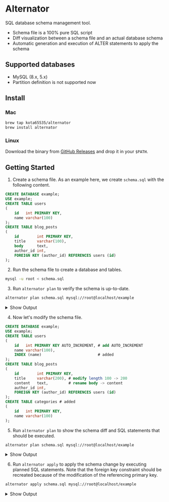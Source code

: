 # Alternator

SQL database schema management tool.

- Schema file is a 100% pure SQL script
- Diff visualization between a schema file and an actual database schema
- Automatic generation and execution of ALTER statements to apply the schema

## Supported databases

- MySQL (8.x, 5.x)
- Partition definition is not supported now

## Install

### Mac

```bash
brew tap kota65535/alternator
brew install alternator
```

### Linux

Download the binary from [GitHub Releases](https://github.com/kota65535/alternator/releases/latest) and drop it in
your `$PATH`.

## Getting Started

1. Create a schema file. As an example here, we create `schema.sql` with the following content.

```sql
CREATE DATABASE example;
USE example;
CREATE TABLE users
(
    id   int PRIMARY KEY,
    name varchar(100)
);
CREATE TABLE blog_posts
(
    id        int PRIMARY KEY,
    title     varchar(100),
    body      text,
    author_id int,
    FOREIGN KEY (author_id) REFERENCES users (id)
);
```

2. Run the schema file to create a database and tables.

```sh
mysql -u root < schema.sql
```

3. Run `alternator plan` to verify the schema is up-to-date.

```sh
alternator plan schema.sql mysql://root@localhost/example
```

<details>
  <summary>Show Output</summary>

```
Fetching schemas of database 'example'...
――――――――――――――――――――――――――――――――――――――――――――――――――――――――――――――――――――――――――――――――――――――――――――――――――――――――――――――――――――――――――――――――――――――――――――――――――――――――――――――――――――――――――――――――――――――――――――――――――――――――――――――――――――――――――――――――――――――――――――――――――――――――――――――
Schema diff:

  CREATE DATABASE `example`;

  CREATE TABLE `example`.`users`
  (
      `id`   int          NOT NULL,
      `name` varchar(100),
      PRIMARY KEY (`id`)
  );

  CREATE TABLE `example`.`blog_posts`
  (
      `id`        int          NOT NULL,
      `title`     varchar(100),
      `body`      text,
      `author_id` int,
      PRIMARY KEY (`id`),
      CONSTRAINT `blog_posts_ibfk_1` FOREIGN KEY `author_id` (`author_id`) REFERENCES `users` (`id`)
  );

――――――――――――――――――――――――――――――――――――――――――――――――――――――――――――――――――――――――――――――――――――――――――――――――――――――――――――――――――――――――――――――――――――――――――――――――――――――――――――――――――――――――――――――――――――――――――――――――――――――――――――――――――――――――――――――――――――――――――――――――――――――――――――――
Your database schema is up-to-date! No change required.
```

</details>

4. Now let's modify the schema file.

```sql
CREATE DATABASE example;
USE example;
CREATE TABLE users
(
    id   int PRIMARY KEY AUTO_INCREMENT, # add AUTO_INCREMENT
    name varchar(100),
    INDEX (name)                         # added
);
CREATE TABLE blog_posts
(
    id        int PRIMARY KEY,
    title     varchar(200), # modify length 100 -> 200
    content   text,         # rename body -> content
    author_id int,
    FOREIGN KEY (author_id) REFERENCES users (id)
);
CREATE TABLE categories # added
(
    id   int PRIMARY KEY,
    name varchar(100)
);
```

5. Run `alternator plan` to show the schema diff and SQL statements that should be executed.

```sh
alternator plan schema.sql mysql://root@localhost/example
```

<details>
  <summary>Show Output</summary>

```diff
Fetching schemas of database 'example'...
――――――――――――――――――――――――――――――――――――――――――――――――――――――――――――――――――――――――――――――――――――――――――――――――――――――――――――――――――――――――――――――――――――――――――――――――――――――――――――――――――――――――――――――――――――――――――――――――――――――――――――――――――――――――――――――――――――――――――――――――――――――――――――――
Schema diff:

  CREATE DATABASE `example`;

  CREATE TABLE `example`.`users`
  (
!     `id`   int          NOT NULL -> `id` int NOT NULL AUTO_INCREMENT,
      `name` varchar(100),
      PRIMARY KEY (`id`),
+     INDEX (`name`)
  );

  CREATE TABLE `example`.`blog_posts`
  (
      `id`        int          NOT NULL,
!     `title`     varchar(100)          -> `title`   varchar(200),
!     `body`      text                  -> `content` text,
      `author_id` int,
      PRIMARY KEY (`id`),
-     CONSTRAINT `blog_posts_ibfk_1` FOREIGN KEY `author_id` (`author_id`) REFERENCES `users` (`id`),
+     CONSTRAINT `blog_posts_ibfk_1` FOREIGN KEY `author_id` (`author_id`) REFERENCES `users` (`id`)
  );

+ CREATE TABLE `example`.`categories`
+ (
+     `id`   int          NOT NULL,
+     `name` varchar(100),
+     PRIMARY KEY (`id`)
+ );

――――――――――――――――――――――――――――――――――――――――――――――――――――――――――――――――――――――――――――――――――――――――――――――――――――――――――――――――――――――――――――――――――――――――――――――――――――――――――――――――――――――――――――――――――――――――――――――――――――――――――――――――――――――――――――――――――――――――――――――――――――――――――――――
Statements to execute:

ALTER TABLE `example`.`users` ADD INDEX (`name`);
ALTER TABLE `example`.`blog_posts` MODIFY COLUMN `title` varchar(200);
ALTER TABLE `example`.`blog_posts` CHANGE COLUMN `body` `content` text;
ALTER TABLE `example`.`blog_posts` DROP FOREIGN KEY `blog_posts_ibfk_1`;
ALTER TABLE `example`.`blog_posts` DROP INDEX `author_id`;
ALTER TABLE `example`.`users` MODIFY COLUMN `id` int NOT NULL AUTO_INCREMENT;
ALTER TABLE `example`.`blog_posts` ADD CONSTRAINT `blog_posts_ibfk_1` FOREIGN KEY `author_id` (`author_id`) REFERENCES `users` (`id`);
CREATE TABLE `example`.`categories`
(
    `id`   int          NOT NULL,
    `name` varchar(100),
    PRIMARY KEY (`id`)
);
```

</details>

6. Run `alternator apply` to apply the schema change by executing planned SQL statements.
   Note that the foreign key constraint should be recreated because of the modification of the referencing primary key.

```sh
alternator apply schema.sql mysql://root@localhost/example
```

<details>
  <summary>Show Output</summary>

```
Fetching schemas of database 'example'...
――――――――――――――――――――――――――――――――――――――――――――――――――――――――――――――――――――――――――――――――――――――――――――――――――――――――――――――――――――――――――――――――――――――――――――――――――――――――――――――――――――――――――――――――――――――――――――――――――――――――――――――――――――――――――――――――――――――――――――――――――――――――――――――
Statements to execute:

ALTER TABLE `example`.`users` ADD INDEX (`name`);
ALTER TABLE `example`.`blog_posts` MODIFY COLUMN `title` varchar(200);
ALTER TABLE `example`.`blog_posts` CHANGE COLUMN `body` `content` text;
ALTER TABLE `example`.`blog_posts` DROP FOREIGN KEY `blog_posts_ibfk_1`;
ALTER TABLE `example`.`blog_posts` DROP INDEX `author_id`;
ALTER TABLE `example`.`users` MODIFY COLUMN `id` int NOT NULL AUTO_INCREMENT;
ALTER TABLE `example`.`blog_posts` ADD CONSTRAINT `blog_posts_ibfk_1` FOREIGN KEY `author_id` (`author_id`) REFERENCES `users` (`id`);
CREATE TABLE `example`.`categories`
(
    `id`   int          NOT NULL,
    `name` varchar(100),
    PRIMARY KEY (`id`)
);
――――――――――――――――――――――――――――――――――――――――――――――――――――――――――――――――――――――――――――――――――――――――――――――――――――――――――――――――――――――――――――――――――――――――――――――――――――――――――――――――――――――――――――――――――――――――――――――――――――――――――――――――――――――――――――――――――――――――――――――――――――――――――――――
Do you want to apply? [y/n]: y

Executing: ALTER TABLE `example`.`users` ADD INDEX (`name`);
Executing: ALTER TABLE `example`.`blog_posts` MODIFY COLUMN `title` varchar(200);
Executing: ALTER TABLE `example`.`blog_posts` CHANGE COLUMN `body` `content` text;
Executing: ALTER TABLE `example`.`blog_posts` DROP FOREIGN KEY `blog_posts_ibfk_1`;
Executing: ALTER TABLE `example`.`blog_posts` DROP INDEX `author_id`;
Executing: ALTER TABLE `example`.`users` MODIFY COLUMN `id` int NOT NULL AUTO_INCREMENT;
Executing: ALTER TABLE `example`.`blog_posts` ADD CONSTRAINT `blog_posts_ibfk_1` FOREIGN KEY `author_id` (`author_id`) REFERENCES `users` (`id`);
Executing: CREATE TABLE `example`.`categories`
(
    `id`   int          NOT NULL,
    `name` varchar(100),
    PRIMARY KEY (`id`)
);
  
Finished!
```

</details>